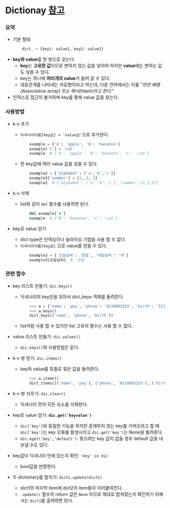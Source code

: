 # Dictionay [참고](https://wikidocs.net/16#value-values)

### 요약
* 기본 형태
    ```py
        dict_ = {key1: value1, key2: value2}
    ```
* **key와 value**를 한 쌍으로 갖는다.
    * **key**는 **고유한 값**이므로 변하지 않는 값을 넣어야 하지만 **value**에는 변하는 값도 넣을 수 있다.
    * key는 하나에 **여러개의 value**가 들어 갈 수 있다.
    * 대응관계를 나타내는 자료형이라고 하는데, 다른 언어에서는 이를 *"연관 배열(Associative array) 또는 해시(Hash)라고 한다."*
* 인덱스로 접근이 불가하며 key를 통해 value 값을 찾는다.

### 사용방법
* k-v 추가
    * `딕셔너리이름[key값] = 'value값'`으로 추가한다.
        ```py
            example = {'A': 'apple', 'B': 'bananna'}
            example['C'] = 'cat'
            example  # {'A': 'apple', 'B': 'bananna', 'C': 'cat'}
        ```
    * 한 key값에 여러 value 값을 넣을 수 있다.
        ```py
            example2 = {'alphabet': ['a','b','c']}
            example2['number'] = [1, 2, 3]
            example2  # {'alphabet': ['a','b','c'], 'number':[1,2,3]}
        ```

* k-v 삭제
    * list와 같이 `del` 함수를 사용하면 된다.
        ```py
            del example['A']
            example  # {'B': 'bananna', 'C': 'cat'}

* key로 value 얻기
    * dict type은 인덱싱이나 슬라이싱 기법을 사용 할 수 없다.
    * `딕셔너리이름[key값]` 으로 value를 얻을 수 있다.
        ```py
            example3 = {'오늘날씨': '맑음', '내일날씨': '비'}
            example3[오늘날씨]  # '맑음'
        ```

### 관련 함수
* key 리스트 만들기: `dic.keys()`
    * 딕셔너리의 key만을 모아서 dict_keys 객체를 돌려준다.
        ```py
            >>> a = {'name': 'pey', 'phone': '0119993323', 'birth': '1118'}
            >>> a.keys()
            dict_keys(['name', 'phone', 'birth'])
        ```
    * list처럼 사용 할 수 있지만 list 고유의 함수는 사용 할 수 없다.
* value 리스트 만들기: `dic.values()`
    * `dic.keys()`와 사용방법은 같다.
* k-v 쌍 얻기: `dic.items()`
    * key와 value를 튜플로 묶은 값을 돌려준다.
        ```py
            >>> a.items()
            dict_items([('name', 'pey'), ('phone', '0119993323'), ('birth', '1118')])
        ```
* k-v 쌍 지우기: `dic.clear()`
    * 딕셔너리 안의 모든 요소를 삭제한다.
* key로 value 얻기: **`dic.get('keyvalue')`**
    * `dic['key']`와 동일한 기능을 하지만 존재하지 않는 key를 가져오려고 할 때 `dic['key']`는 key 오류를 발생시키고 `dic.get('key')`는 None을 돌려준다.
    * `dic.kget('key','default')`: 찾으려는 key 값이 없을 경우 default 값을 내보낼 수도 있다.
* key값이 딕셔너리 안에 있는지 확인: `'key' in dic`
    * bool값을 반환한다.

* 두 dictionary를 합치기: `dict1.update(dict2)`
    * dict1의 마지막 item에 dict2의 item들이 이어붙여진다.
    * `.update()` 함수의 return 값은 `None` 이므로 제대로 합쳐졌는지 확인하기 위해서는 `dict1`를 출력하면 된다.